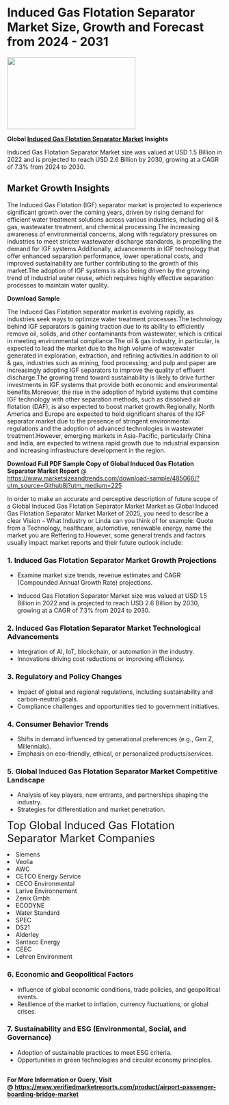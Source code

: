 <H1>Induced Gas Flotation Separator Market Size, Growth and Forecast from 2024 - 2031</H1><img class="aligncenter size-medium wp-image-584254" src="https://thirdeyenews.in/wp-content/uploads/2024/09/Global-Market-Research-300x168.jpeg" alt="" width="300" height="168" /><p><strong>Global&nbsp;<a href="https://www.marketsizeandtrends.com/download-sample/485066/?utm_source=Github8j?utm_medium=225">Induced Gas Flotation Separator Market</a> Insights</strong></p><p>Induced Gas Flotation Separator Market size was valued at USD 1.5 Billion in 2022 and is projected to reach USD 2.6 Billion by 2030, growing at a CAGR of 7.3% from 2024 to 2030.</p><p><h2>Market Growth Insights</h2> <p>The Induced Gas Flotation (IGF) separator market is projected to experience significant growth over the coming years, driven by rising demand for efficient water treatment solutions across various industries, including oil & gas, wastewater treatment, and chemical processing.The increasing awareness of environmental concerns, along with regulatory pressures on industries to meet stricter wastewater discharge standards, is propelling the demand for IGF systems.Additionally, advancements in IGF technology that offer enhanced separation performance, lower operational costs, and improved sustainability are further contributing to the growth of this market.The adoption of IGF systems is also being driven by the growing trend of industrial water reuse, which requires highly effective separation processes to maintain water quality.</p> <p><strong>Download Sample</strong></p> <p>The Induced Gas Flotation separator market is evolving rapidly, as industries seek ways to optimize water treatment processes.The technology behind IGF separators is gaining traction due to its ability to efficiently remove oil, solids, and other contaminants from wastewater, which is critical in meeting environmental compliance.The oil & gas industry, in particular, is expected to lead the market due to the high volume of wastewater generated in exploration, extraction, and refining activities.In addition to oil & gas, industries such as mining, food processing, and pulp and paper are increasingly adopting IGF separators to improve the quality of effluent discharge.The growing trend toward sustainability is likely to drive further investments in IGF systems that provide both economic and environmental benefits.Moreover, the rise in the adoption of hybrid systems that combine IGF technology with other separation methods, such as dissolved air flotation (DAF), is also expected to boost market growth.Regionally, North America and Europe are expected to hold significant shares of the IGF separator market due to the presence of stringent environmental regulations and the adoption of advanced technologies in wastewater treatment.However, emerging markets in Asia-Pacific, particularly China and India, are expected to witness rapid growth due to industrial expansion and increasing infrastructure development in the region.</p> <p><span class=""><strong>Download Full PDF Sample Copy of Global Induced Gas Flotation Separator Market Report</strong> @ <a href="https://www.marketsizeandtrends.com/download-sample/485066/?utm_source=Github8j?utm_medium=225" target="_blank">https://www.marketsizeandtrends.com/download-sample/485066/?utm_source=Github8j?utm_medium=225</a></span></p><p>In order to make an accurate and perceptive description of future scope of a Global&nbsp;Induced Gas Flotation Separator Market Market as Global&nbsp;Induced Gas Flotation Separator Market Market of 2025, you need to describe a clear Vision &ndash; What Industry or Linda can you think of for example: Quote from a Technology, healthcare, automotive, renewable energy, name the market you are Reffering to.However, some general trends and factors usually impact market reports and their future outlook include:</p><h3>1.&nbsp;<strong>Induced Gas Flotation Separator Market Growth Projections</strong></h3><ul><li>Examine market size trends, revenue estimates and CAGR (Compounded Annual Growth Rate) projections.</li><li><p>Induced Gas Flotation Separator Market size was valued at USD 1.5 Billion in 2022 and is projected to reach USD 2.6 Billion by 2030, growing at a CAGR of 7.3% from 2024 to 2030.</p></li></ul><h3>2.&nbsp;<strong>Induced Gas Flotation Separator Market Technological Advancements</strong></h3><ul><li>Integration of AI, IoT, blockchain, or automation in the industry.</li><li>Innovations driving cost reductions or improving efficiency.</li></ul><h3>3.&nbsp;<strong>Regulatory and Policy Changes</strong></h3><ul><li>Impact of global and regional regulations, including sustainability and carbon-neutral goals.</li><li>Compliance challenges and opportunities tied to government initiatives.</li></ul><h3>4.&nbsp;<strong>Consumer Behavior Trends</strong></h3><ul><li>Shifts in demand influenced by generational preferences (e.g., Gen Z, Millennials).</li><li>Emphasis on eco-friendly, ethical, or personalized products/services.</li></ul><h3>5.&nbsp;<strong>Global Induced Gas Flotation Separator Market Competitive Landscape</strong></h3><ul><li>Analysis of key players, new entrants, and partnerships shaping the industry.</li><li>Strategies for differentiation and market penetration.</li></ul><p data-pm-slice="1 1 []"><span style="color: inherit; font-family: inherit; font-size: 25px;">Top Global Induced Gas Flotation Separator Market Companies</span></p><div class="" data-test-id=""><p><li>Siemens</li><li> Veolia</li><li> AWC</li><li> CETCO Energy Service</li><li> CECO Environmental</li><li> Larive Environnement</li><li> Zenix Gmbh</li><li> ECODYNE</li><li> Water Standard</li><li> SPEC</li><li> DS21</li><li> Alderley</li><li> Santacc Energy</li><li> CEEC</li><li> Lehren Environment</li></p></div><h3>6.&nbsp;<strong>Economic and Geopolitical Factors</strong></h3><ul><li>Influence of global economic conditions, trade policies, and geopolitical events.</li><li>Resilience of the market to inflation, currency fluctuations, or global crises.</li></ul><h3>7.&nbsp;<strong>Sustainability and ESG (Environmental, Social, and Governance)</strong></h3><ul><li>Adoption of sustainable practices to meet ESG criteria.</li><li>Opportunities in green technologies and circular economy principles.</li></ul><h2><strong style="font-size: 14px;">For More Information or Query, Visit @&nbsp;</strong><a style="background-color: #ffffff; font-size: 14px;" href="https://www.marketsizeandtrends.com/report/induced-gas-flotation-separator-market/" target="_blank">https://www.verifiedmarketreports.com/product/airport-passenger-boarding-bridge-market</a></h2>